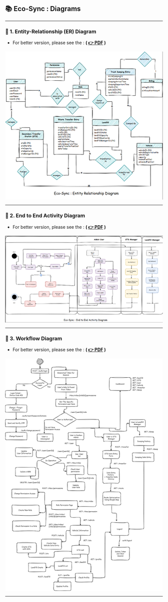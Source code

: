 ## 📚 Eco-Sync : Diagrams

<hr>

### 📑 1. Entity-Relationship (ER) Diagram

- For better version, please see the : **( [👉 PDF](./Entity%20Relationship%20Diagram/EcoSync-ER.drawio.pdf) )**

<!-- - You can also view it [here](https://app.diagrams.net/#G1g_L8rnyOr36RGzPW83tWoD-hqHwMKA1v#%7B%22pageId%22%3A%22R2lEEEUBdFMjLlhIrx00%22%7D) -->

![alt text](./Entity%20Relationship%20Diagram/image.png)

---

### 📑 2. End to End Activity Diagram

- For better version, please see the : **( [👉 PDF](./End-To-End%20Activity%20Diagram/Activity%20Diagram.pdf) )**

![alt text](./End-To-End%20Activity%20Diagram/image.png)

<!-- You can also view it [here](https://app.diagrams.net/#G1mrkuhkkVNeyLbnLKF4_s3WH2f5c3KG-N#%7B%22pageId%22%3A%22dYjFXj_nAdsBTwbrpj3l%22%7D) -->

---

### 📑 3. Workflow Diagram

- For better version, please see the : **( [👉 PDF](./Workflow%20Diagram/Backend%20Workflow%20Diagram.pdf) )**

![alt text](./Workflow%20Diagram/Backend%20Workflow.png)

---
